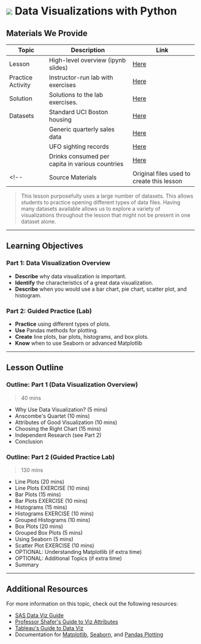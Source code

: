 # ![](https://ga-dash.s3.amazonaws.com/production/assets/logo-9f88ae6c9c3871690e33280fcf557f33.png) Data Visualizations with Python


## Materials We Provide

| Topic | Description | Link |
| --- | --- | --- |
| Lesson | High-level overview (ipynb slides) | [Here](python-data-viz-slides.ipynb) |
| Practice Activity | Instructor-run lab with exercises | [Here](./practice/python-data-viz-lab.ipynb) |
| Solution  | Solutions to the lab exercises. | [Here](./practice/solution-code/python-data-viz-lab-solutions.ipynb) |
| Datasets | Standard UCI Boston housing | [Here](./datasets/boston_housing_data.csv) |
|          | Generic quarterly sales data | [Here](./datasets/sales_info.csv) |
|          | UFO sighting records | [Here](./datasets/ufo.csv) |
|          | Drinks consumed per capita in various countries | [Here](./datasets/drinks.csv) |
<!--| Source Materials | Original files used to create this lesson | -- |-->

> This lesson purposefully uses a large number of datasets. This allows students to practice opening different types of data files. Having many datasets available allows us to explore a variety of visualizations throughout the lesson that might not be present in one dataset alone.

---

## Learning Objectives

### Part 1: Data Visualization Overview

- **Describe** why data visualization is important.
- **Identify** the characteristics of a great data visualization.
- **Describe** when you would use a bar chart, pie chart, scatter plot, and histogram.

### Part 2: Guided Practice (Lab)
 
- **Practice** using different types of plots.
- **Use** Pandas methods for plotting.
- **Create** line plots, bar plots, histograms, and box plots.
- **Know** when to use Seaborn or advanced Matplotlib

---

## Lesson Outline

### Outline: Part 1 (Data Visualization Overview)
> 40 mins

- Why Use Data Visualization? (5 mins)
- Anscombe's Quartet (10 mins)
- Attributes of Good Visualization (10 mins)
- Choosing the Right Chart (15 mins)
- Independent Research (see Part 2)
- Conclusion

### Outline: Part 2 (Guided Practice Lab)
> 130 mins

- Line Plots (20 mins)
 - Line Plots EXERCISE (10 mins)
- Bar Plots (15 mins)
 - Bar Plots EXERCISE (10 mins)
- Histograms (15 mins)
 - Histograms EXERCISE (10 mins)
- Grouped Histograms (10 mins)
- Box Plots (20 mins)
- Grouped Box Plots (5 mins)
- Using Seaborn (5 mins)
 - Scatter Plot EXERCISE (10 mins)
  - OPTIONAL: Understanding Matplotlib (if extra time)
  - OPTIONAL: Additional Topics (if extra time)
- Summary

---

## Additional Resources

For more information on this topic, check out the following resources:

- [SAS Data Viz Guide](http://www.sas.com/en_us/insights/big-data/data-visualization.html)
- [Professor Shafer's Guide to Viz Attributes](http://mediashift.org/2016/02/checklist-does-your-data-visualization-say-what-you-think-it-says/)
- [Tableau's Guide to Data Viz](https://drive.google.com/file/d/0Bx2SHQGVqWasT1l4NWtLclJJcWM/view)
- Documentation for [Matplotlib](https://matplotlib.org/), [Seaborn](https://seaborn.pydata.org/), and [Pandas Plotting](http://pandas.pydata.org/pandas-docs/stable/generated/pandas.DataFrame.plot.html)
